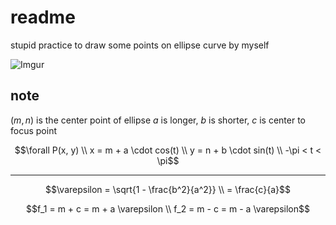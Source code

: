 # readme

stupid practice to draw some points on ellipse curve by myself

![Imgur](https://i.imgur.com/lM7SRRu.png)

## note

$(m,n)$ is the center point of ellipse
$a$ is longer, $b$ is shorter, $c$ is center to focus point

```math
\forall P(x, y)  \\
x = m + a \cdot cos(t) \\
y = n + b \cdot sin(t) \\
-\pi < t < \pi
```
-----

```math
\varepsilon = \sqrt{1 - \frac{b^2}{a^2}} \\
= \frac{c}{a}
```

```math
f_1 = m + c = m + a \varepsilon \\
f_2 = m - c = m - a \varepsilon
```
